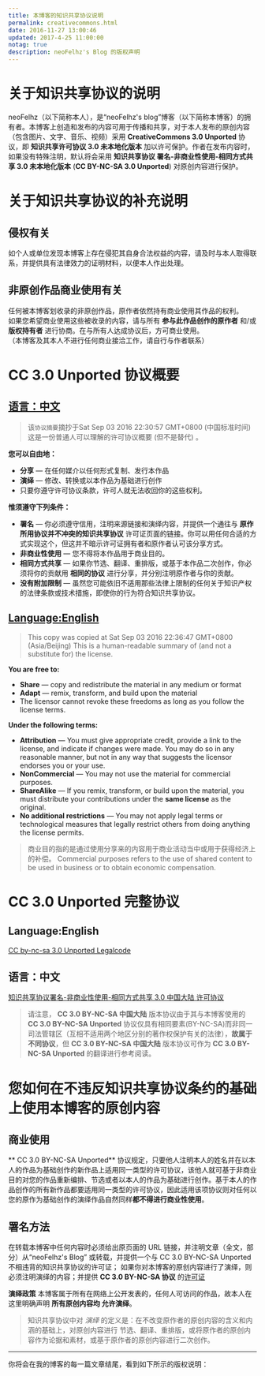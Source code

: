 ```yaml
---
title: 本博客的知识共享协议说明
permalink: creativecommons.html
date: 2016-11-27 13:00:46
updated: 2017-4-25 11:00:00
notag: true
description: neoFelhz's Blog 的版权声明
---
```

# 关于知识共享协议的说明
neoFelhz（以下简称本人），是“neoFelhz's blog”博客（以下简称本博客）的拥有者。本博客上创造和发布的内容可用于传播和共享，对于本人发布的原创内容（包含图片、文字、音乐、视频）采用 **CreativeCommons 3.0 Unported** 协议，即 **知识共享许可协议 3.0 未本地化版本** 加以许可保护。作者在发布内容时，如果没有特殊注明，默认将会采用 **知识共享协议 署名-非商业性使用-相同方式共享 3.0 未本地化版本** (**CC BY-NC-SA 3.0 Unported**) 对原创内容进行保护。
# 关于知识共享协议的补充说明
## 侵权有关
如个人或单位发现本博客上存在侵犯其自身合法权益的内容，请及时与本人取得联系，并提供具有法律效力的证明材料，以便本人作出处理。

## 非原创作品商业使用有关
任何被本博客划收录的非原创作品，原作者依然持有商业使用其作品的权利。  
如果您希望商业使用这些被收录的内容，请与所有 **参与此作品创作的原作者** 和/或 **版权持有者** 进行协商。在与所有人达成协议后，方可商业使用。  
（本博客及其本人不进行任何商业接洽工作，请自行与作者联系）
# CC 3.0 Unported 协议概要
## [语言：中文](https://creativecommons.org/licenses/by-nc-sa/3.0/deed.zh)
>该`协议摘要`摘抄于Sat Sep 03 2016 22:30:57 GMT+0800 (中国标准时间)
>这是一份普通人可以理解的许可协议概要 (但不是替代) 。

**您可以自由地：**
- **分享** — 在任何媒介以任何形式复制、发行本作品
- **演绎** — 修改、转换或以本作品为基础进行创作
- 只要你遵守许可协议条款，许可人就无法收回你的这些权利。

**惟须遵守下列条件：**
- **署名** — 你必须遵守信用，注明来源链接和演绎内容，并提供一个通往与 **原作所用协议并不冲突的知识共享协议** 许可证页面的链接。你可以用任何合适的方式实现这个，但这并不暗示许可证拥有者和原作者认可该分享方式。
- **非商业性使用** — 您不得将本作品用于商业目的。
- **相同方式共享** — 如果你节选、翻译、重排版，或基于本作品二次创作，你必须将你的贡献用 **相同的协议** 进行分享，并分别注明原作者与你的贡献。
- **没有附加限制** — 虽然您可能依旧不适用那些法律上限制的任何关于知识产权的法律条款或技术措施，即使你的行为符合知识共享协议。

## [Language:English](https://creativecommons.org/licenses/by-nc-sa/3.0/deed)
> This copy was copied at Sat Sep 03 2016 22:36:47 GMT+0800 (Asia/Beijing)
> This is a human-readable summary of (and not a substitute for) the license.

**You are free to:**
- **Share** — copy and redistribute the material in any medium or format
- **Adapt** — remix, transform, and build upon the material
- The licensor cannot revoke these freedoms as long as you follow the license terms.

**Under the following terms:**
- **Attribution** — You must give appropriate credit, provide a link to the license, and indicate if changes were made. You may do so in any reasonable manner, but not in any way that suggests the licensor endorses you or your use.
- **NonCommercial** — You may not use the material for commercial purposes.
- **ShareAlike** — If you remix, transform, or build upon the material, you must distribute your contributions under the **same license** as the original.
- **No additional restrictions** — You may not apply legal terms or technological measures that legally restrict others from doing anything the license permits.

> 商业目的指的是通过使用分享来的内容用于商业活动当中或用于获得经济上的补偿。
> Commercial purposes refers to the use of shared content to be used in business or to obtain economic compensation.

# CC 3.0 Unported 完整协议
## Language:English
[CC by-nc-sa 3.0 Unported Legalcode](https://creativecommons.org/licenses/by-nc-sa/3.0/legalcode)
## 语言：中文
[知识共享协议署名-非商业性使用-相同方式共享 3.0 中国大陆 许可协议](https://creativecommons.org/licenses/by-nc-sa/3.0/cn/legalcode)
> 请注意， **CC 3.0 BY-NC-SA 中国大陆** 版本协议由于其与本博客使用的 **CC 3.0 BY-NC-SA Unported** 协议仅具有相同要素(BY-NC-SA)而非同一司法管辖区（互相不适用两个地区分别的著作权保护有关的法律），**故属于不同协议**，但 **CC 3.0 BY-NC-SA 中国大陆** 版本协议可作为 **CC 3.0 BY-NC-SA Unported** 的翻译进行参考阅读。

# 您如何在不违反知识共享协议条约的基础上使用本博客的原创内容
## 商业使用
 ** CC 3.0 BY-NC-SA Unported** 协议规定，只要他人注明本人的姓名并在以本人的作品为基础创作的新作品上适用同一类型的许可协议，该他人就可基于非商业目的对您的作品重新编排、节选或者以本人的作品为基础进行创作。基于本人的作品创作的所有新作品都要适用同一类型的许可协议，因此适用该项协议则对任何以您的原作为基础创作的演绎作品自然同样**都不得进行商业性使用**。
## 署名方法
在转载本博客中任何内容时必须给出原页面的 URL 链接，并注明文章（全文，部分）从“neoFelhz's Blog” 或转载，并提供一个与 CC 3.0 BY-NC-SA Unported 不相违背的知识共享协议的许可证；
如果你对本博客的原创内容进行了演绎，则必须注明演绎的内容；并提供 **CC 3.0 BY-NC-SA 协议** 的[许可证](https://creativecommons.org/choose/results-one?license_code=by-nc-sa&amp;jurisdiction=cn&amp;version=3.0&amp;lang=zh)

**演绎政策**
本博客属于所有在网络上公开发表的，任何人可访问的作品，故本人在这里明确声明 **所有原创内容均 允许演绎**。
> 知识共享协议中对 *演绎* 的定义是：在不改变原作者的原创内容的含义和内涵的基础上，对原创内容进行 节选、翻译、重排版，或将原作者的原创内容作为论据和素材，或基于原作者的原创内容进行二次创作。

-----

你将会在我的博客的每一篇文章结尾，看到如下所示的版权说明：
